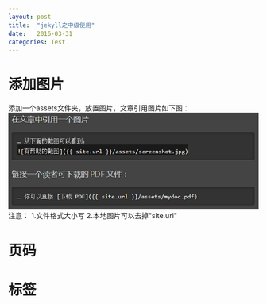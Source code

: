 ```yaml
---
layout: post
title:  "jekyll之中级使用"
date:   2016-03-31
categories: Test
---
```

# 添加图片 #
添加一个assets文件夹，放置图片，文章引用图片如下图：
![添加图片](/assets/useJekyll_01.PNG)
注意：
1.文件格式大小写
2.本地图片可以去掉"site.url"

# 页码

# 标签
